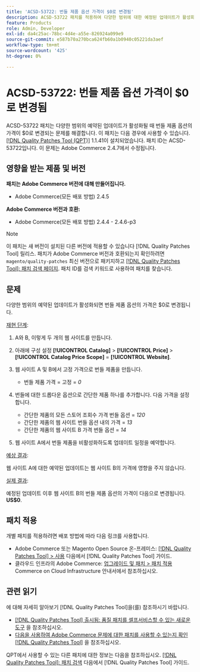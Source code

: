 ```yaml
---
title: 'ACSD-53722: 번들 제품 옵션 가격이 $0로 변경됨'
description: ACSD-53722 패치를 적용하여 다양한 범위에 대한 예정된 업데이트가 활성화될 때 번들 제품 옵션의 가격이 $0로 변경되는 Adobe Commerce 문제를 해결합니다.
feature: Products
role: Admin, Developer
exl-id: da4c25ac-78bc-4d4e-a55e-826924a099e9
source-git-commit: e587b70a270bca624fb60a1b0940c05221da3aef
workflow-type: tm+mt
source-wordcount: '425'
ht-degree: 0%

---
```


# ACSD-53722: 번들 제품 옵션 가격이 $0로 변경됨

ACSD-53722 패치는 다양한 범위의 예약된 업데이트가 활성화될 때 번들 제품 옵션의 가격이 $0로 변경되는 문제를 해결합니다. 이 패치는 다음 경우에 사용할 수 있습니다. [[!DNL Quality Patches Tool (QPT)]](/help/announcements/adobe-commerce-announcements/magento-quality-patches-released-new-tool-to-self-serve-quality-patches.md) 1.1.41이 설치되었습니다. 패치 ID는 ACSD-53722입니다. 이 문제는 Adobe Commerce 2.4.7에서 수정됩니다.

## 영향을 받는 제품 및 버전

**패치는 Adobe Commerce 버전에 대해 만들어집니다.**

* Adobe Commerce(모든 배포 방법) 2.4.5

**Adobe Commerce 버전과 호환:**

* Adobe Commerce(모든 배포 방법) 2.4.4 - 2.4.6-p3

>[!NOTE]
>
>이 패치는 새 버전이 설치된 다른 버전에 적용할 수 있습니다 [!DNL Quality Patches Tool] 릴리스. 패치가 Adobe Commerce 버전과 호환되는지 확인하려면 `magento/quality-patches` 최신 버전으로 패키지하고 [[!DNL Quality Patches Tool]: 패치 검색 페이지](https://experienceleague.adobe.com/tools/commerce-quality-patches/index.html). 패치 ID를 검색 키워드로 사용하여 패치를 찾습니다.

## 문제

다양한 범위의 예약된 업데이트가 활성화되면 번들 제품 옵션의 가격은 $0로 변경됩니다.

<u>재현 단계</u>:

1. A와 B, 이렇게 두 개의 웹 사이트를 만듭니다.
1. 아래에 구성 설정 **[!UICONTROL Catalog]** > **[!UICONTROL Price]** > **[!UICONTROL Catalog Price Scope]** = **[!UICONTROL Website]**.
1. 웹 사이트 A 및 B에서 고정 가격으로 번들 제품을 만듭니다.

   * 번들 제품 가격 = 고정 = *0*

1. 번들에 대한 드롭다운 옵션으로 간단한 제품 하나를 추가합니다. 다음 가격을 설정합니다.

   * 간단한 제품의 모든 스토어 조회수 가격 번들 옵션 = *120*
   * 간단한 제품의 웹 사이트 번들 옵션 내의 가격 = *13*
   * 간단한 제품의 웹 사이트 B 가격 번들 옵션 = *14*

1. 웹 사이트 A에서 번들 제품을 비활성화하도록 업데이트 일정을 예약합니다.

<u>예상 결과</u>:

웹 사이트 A에 대한 예약된 업데이트는 웹 사이트 B의 가격에 영향을 주지 않습니다.

<u>실제 결과</u>:

예정된 업데이트 이후 웹 사이트 B의 번들 제품 옵션의 가격이 다음으로 변경됩니다. **US$0**.

## 패치 적용

개별 패치를 적용하려면 배포 방법에 따라 다음 링크를 사용합니다.

* Adobe Commerce 또는 Magento Open Source 온-프레미스: [[!DNL Quality Patches Tool] > 사용](https://experienceleague.adobe.com/docs/commerce-operations/tools/quality-patches-tool/usage.html) 다음에서 [!DNL Quality Patches Tool] 가이드.
* 클라우드 인프라의 Adobe Commerce: [업그레이드 및 패치 > 패치 적용](https://experienceleague.adobe.com/docs/commerce-cloud-service/user-guide/develop/upgrade/apply-patches.html) Commerce on Cloud Infrastructure 안내서에서 참조하십시오.

## 관련 읽기

에 대해 자세히 알아보기 [!DNL Quality Patches Tool]을(를) 참조하시기 바랍니다.

* [[!DNL Quality Patches Tool] 출시됨: 품질 패치를 셀프서비스할 수 있는 새로운 도구](/help/announcements/adobe-commerce-announcements/magento-quality-patches-released-new-tool-to-self-serve-quality-patches.md) 을 참조하십시오.
* [다음을 사용하여 Adobe Commerce 문제에 대한 패치를 사용할 수 있는지 확인 [!DNL Quality Patches Tool]](/help/support-tools/patches-available-in-qpt-tool/check-patch-for-magento-issue-with-magento-quality-patches.md) 을 참조하십시오.

QPT에서 사용할 수 있는 다른 패치에 대한 정보는 다음을 참조하십시오. [[!DNL Quality Patches Tool]: 패치 검색](https://experienceleague.adobe.com/tools/commerce-quality-patches/index.html) 다음에서 [!DNL Quality Patches Tool] 가이드.

